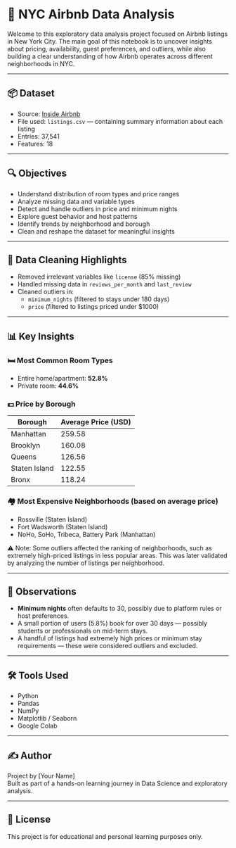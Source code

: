 # 🗽 NYC Airbnb Data Analysis

Welcome to this exploratory data analysis project focused on Airbnb listings in New York City. The main goal of this notebook is to uncover insights about pricing, availability, guest preferences, and outliers, while also building a clear understanding of how Airbnb operates across different neighborhoods in NYC.

---

## 📦 Dataset

- Source: [Inside Airbnb](https://insideairbnb.com/get-the-data.html)
- File used: `listings.csv` — containing summary information about each listing
- Entries: 37,541
- Features: 18

---

## 🔍 Objectives

- Understand distribution of room types and price ranges
- Analyze missing data and variable types
- Detect and handle outliers in price and minimum nights
- Explore guest behavior and host patterns
- Identify trends by neighborhood and borough
- Clean and reshape the dataset for meaningful insights

---

## 🧹 Data Cleaning Highlights

- Removed irrelevant variables like `license` (85% missing)
- Handled missing data in `reviews_per_month` and `last_review`
- Cleaned outliers in:
  - `minimum_nights` (filtered to stays under 180 days)
  - `price` (filtered to listings priced under $1000)

---

## 📊 Key Insights

### 🛏️ Most Common Room Types
- Entire home/apartment: **52.8%**
- Private room: **44.6%**

### 💵 Price by Borough
| Borough        | Average Price (USD) |
|----------------|---------------------|
| Manhattan      | 259.58              |
| Brooklyn       | 160.08              |
| Queens         | 126.56              |
| Staten Island  | 122.55              |
| Bronx          | 118.24              |

### 🏘️ Most Expensive Neighborhoods (based on average price)
- Rossville (Staten Island)
- Fort Wadsworth (Staten Island)
- NoHo, SoHo, Tribeca, Battery Park (Manhattan)

⚠️ Note: Some outliers affected the ranking of neighborhoods, such as extremely high-priced listings in less popular areas. This was later validated by analyzing the number of listings per neighborhood.

---

## 📌 Observations

- **Minimum nights** often defaults to 30, possibly due to platform rules or host preferences.
- A small portion of users (5.8%) book for over 30 days — possibly students or professionals on mid-term stays.
- A handful of listings had extremely high prices or minimum stay requirements — these were considered outliers and excluded.

---

## 🛠️ Tools Used

- Python
- Pandas
- NumPy
- Matplotlib / Seaborn
- Google Colab

---

## ✍️ Author

Project by [Your Name]  
Built as part of a hands-on learning journey in Data Science and exploratory analysis.

---

## 📎 License

This project is for educational and personal learning purposes only.
